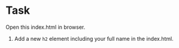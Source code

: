 # Task
Open this index.html in browser.
1. Add a new `h2` element including your full name in the index.html.